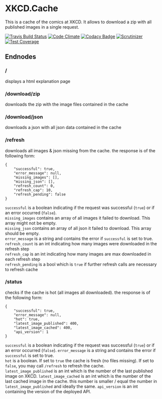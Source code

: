 # XKCD.Cache
This is a cache of the comics at XKCD. It allows to download a zip with all published images in a single request. 

[![Travis Build Status](https://travis-ci.org/famoser/XKCD.Cache.svg?branch=master)](https://travis-ci.org/famoser/XKCD.Cache)
[![Code Climate](https://codeclimate.com/github/famoser/XKCD.Cache/badges/gpa.svg)](https://codeclimate.com/github/famoser/XKCD.Cache)
[![Codacy Badge](https://api.codacy.com/project/badge/Grade/0049282fe1b3437ba8321ec244a3ea93)](https://www.codacy.com/app/famoser/XKCD.Cache)
[![Scrutinizer](https://scrutinizer-ci.com/g/famoser/xkcd.cache/badges/quality-score.png?b=master)](https://scrutinizer-ci.com/g/famoser/XKCD.Cache)
[![Test Coverage](https://codeclimate.com/github/famoser/xkcd.cache/badges/coverage.svg)](https://codeclimate.com/github/famoser/XKCD.Cache/coverage)

## Endnodes

### /
displays a html explanation page

### /download/zip
downloads the zip with the image files contained in the cache

### /download/json
downloads a json with all json data contained in the cache

### /refresh
downloads all images & json missing from the cache. the response is of the following form:

```
{
    "successful": true,
    "error_message": null,
    "missing_images": [],
    "missing_json": [],
    "refresh_count": 0,
    "refresh_cap": 10,
    "refresh_pending": false
}
```
	
`successful` is a boolean indicating if the request was successful (`true`) or if an error occurred (`false`).  
`missing_images` contains an array of all images it failed to download. This array might not be empty.  
`missing_json` contains an array of all json it failed to download. This array should be empty.  
`error_message` is a string and contains the error if `successful` is set to true.  
`refresh_count` is an int indicating how many images were downloaded in the refresh step  
`refresh_cap` is an int indicating how many images are max downloaded in each refresh step  
`refresh_pending` is a bool which is `true` if further refresh calls are necessary to refresh cache

### /status
checks if the cache is hot (all images all downloaded). the response is of the following form:  

```
{
    "successful": true,
    "error_message": null,
    "hot": true,
    "latest_image_published": 400,
    "latest_image_cached": 400,
    "api_version": 1
}
```
	
`successful` is a boolean indicating if the request was successful (`true`) or if an error occurred (`false`).
`error_message` is a string and contains the error if `successful` is set to true.  
`hot` is a boolean. If set to `true` the cache is fresh (no files missing). If set to `false`, you may call `/refresh` to refresh the cache.  
`latest_image_published` is an int which is the number of the last published image on XKCD.
`latest_image_cached` is an int which is the number of the last cached image in the cache. this number is smaller / equal the number in `latest_image_published` and ideally the same.
`api_version` is an int containing the version of the deployed API.